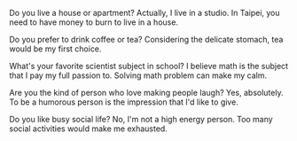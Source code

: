 
Do you live a house or apartment?
Actually, I live in a studio. In Taipei, you need to have money to burn to live in a house. 

Do you prefer to drink coffee or tea?
Considering the delicate stomach, tea would be my first choice. 

What's your favorite scientist subject in school?
I believe math is the subject that I pay my full passion to. Solving math problem can make my calm.

Are you the kind of person who love making people laugh?
Yes, absolutely. To be a humorous person is the impression that I'd like to give. 

Do you like busy social life?
No, I'm not a high energy person. Too many social activities would make me exhausted.
